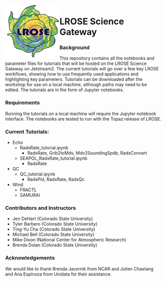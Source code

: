 <img align="left" width="175" height="175" src="./images/LROSE_logo_small.png">

# LROSE Science Gateway

### Background
This repository contains all the notebooks and parameter files for tutorials that will be hosted on the LROSE Science Gateway on Jetstream2.
The current tutorials will go over a few key LROSE workflows, showing how to use frequently used applications and highlighting key parameters. Tutorials can be downloaded after the workshop for use on a local machine, although paths may need to be edited. The tutorials are in the form of Jupyter notebooks.

### Requirements

Running the tutorials on a local machine will require the Jupyter notebook interface. The notebooks are tested to run with the Topaz release of LROSE.

### Current Tutorials:

* Echo
    * RadxRate_tutorial.ipynb
      * RadxRate, Grib2toMdv, Mdv2SoundingSpdb, RadxConvert
    * SEAPOL_RadxRate_tutorial.ipynb
      * RadxRate
* QC
    * QC_tutorial.ipynb
      * RadxPid, RadxRate, RadxQc
* Wind
    * FRACTL
    * SAMURAI

### Contributors and Instructors
* Jen DeHart (Colorado State University)
* Tyler Barbero (Colorado State University)
* Ting-Yu Cha (Colorado State University)
* Michael Bell (Colorado State University)
* Mike Dixon (National Center for Atmospheric Research)
* Brenda Dolan (Colorado State University)

### Acknowledgements

We would like to thank Brenda Javornik from NCAR and Julien Chastang and Ana Espinoza from Unidata for their assistance. 
